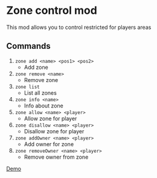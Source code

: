# Zone control mod

This mod allows you to control restricted for players areas

## Commands
1. `zone add <name> <pos1> <pos2>`
    - Add zone
2. `zone remove <name>`
    - Remove zone
3. `zone list`
    - List all zones
4. `zone info <name>`
    - Info about zone
5. `zone allow <name> <player>`
    - Allow zone for player
6. `zone disallow <name> <player>`
    - Disallow zone for player
7. `zone addOwner <name> <player>`
    - Add owner for zone
8. `zone removeOwner <name> <player>`
    - Remove owner from zone

[Demo](https://youtu.be/J2JbC6bplmU)
